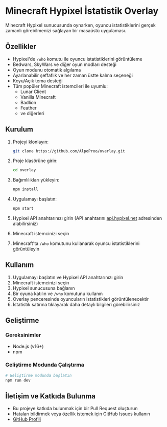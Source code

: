 # Minecraft Hypixel İstatistik Overlay

Minecraft Hypixel sunucusunda oynarken, oyuncu istatistiklerini gerçek zamanlı görebilmenizi sağlayan bir masaüstü uygulaması.

## Özellikler

- Hypixel'de `/who` komutu ile oyuncu istatistiklerini görüntüleme
- Bedwars, SkyWars ve diğer oyun modları desteği
- Oyun modunu otomatik algılama
- Ayarlanabilir şeffaflık ve her zaman üstte kalma seçeneği
- Koyu/Açık tema desteği
- Tüm popüler Minecraft istemcileri ile uyumlu:
  - Lunar Client
  - Vanilla Minecraft
  - Badlion
  - Feather
  - ve diğerleri

## Kurulum

1. Projeyi klonlayın:
   ```bash
   git clone https://github.com/AlpoProo/overlay.git
   ```

2. Proje klasörüne girin:
   ```bash
   cd overlay
   ```

3. Bağımlılıkları yükleyin:
   ```bash
   npm install
   ```

4. Uygulamayı başlatın:
   ```bash
   npm start
   ```

5. Hypixel API anahtarınızı girin (API anahtarını [api.hypixel.net](https://api.hypixel.net) adresinden alabilirsiniz)
6. Minecraft istemcinizi seçin
7. Minecraft'ta `/who` komutunu kullanarak oyuncu istatistiklerini görüntüleyin

## Kullanım

1. Uygulamayı başlatın ve Hypixel API anahtarınızı girin
2. Minecraft istemcinizi seçin
3. Hypixel sunucusuna bağlanın
4. Bir oyuna katılın ve `/who` komutunu kullanın
5. Overlay penceresinde oyuncuların istatistikleri görüntülenecektir
6. İstatistik satırına tıklayarak daha detaylı bilgileri görebilirsiniz

## Geliştirme

### Gereksinimler

- Node.js (v16+)
- npm

### Geliştirme Modunda Çalıştırma

```bash
# Geliştirme modunda başlatın
npm run dev
```

## İletişim ve Katkıda Bulunma

- Bu projeye katkıda bulunmak için bir Pull Request oluşturun
- Hataları bildirmek veya özellik istemek için GitHub Issues kullanın
- [GitHub Profili](https://github.com/AlpoProo) 
